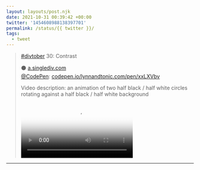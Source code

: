 ```yaml
---
layout: layouts/post.njk
date: 2021-10-31 00:39:42 +00:00
twitter: '1454608988138397701'
permalink: /status/{{ twitter }}/
tags: 
  - tweet
---
```


> [#divtober](https://twitter.com/hashtag/divtober) 30: Contrast
> 
> ⚫ [a.singlediv.com](https://a.singlediv.com)  
> [@CodePen](https://twitter.com/CodePen): [codepen.io/lynnandtonic.com/pen/xxLXVbv](https://codepen.io/lynnandtonic/pen/xxLXVbv)
> 
> <p class="sr-only">Video description: an animation of two half black / half white circles rotating against a half black / half white background </p>
> 
> <video controls preload="metadata" poster="/img/FC_O_sBVcAEvMVI.jpg"><source src="/img/1454608988138397701-FC_O_sBVcAEvMVI.mp4">Your browser does not support the video tag.</video>

---
